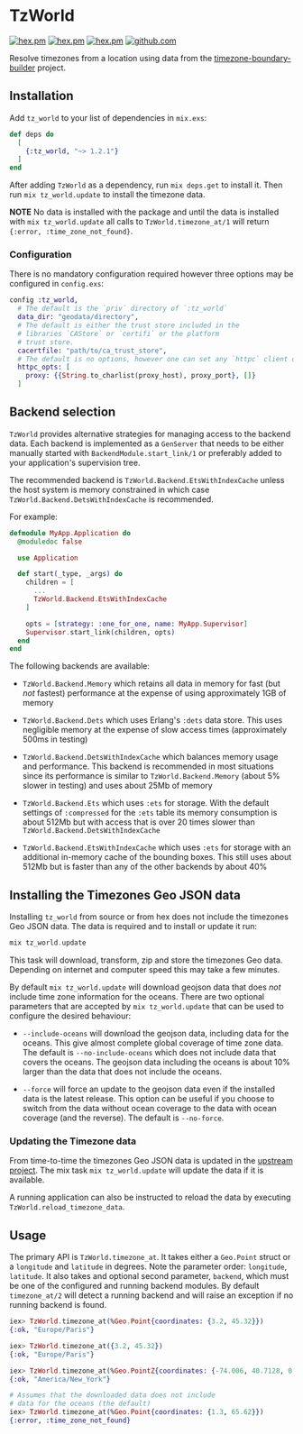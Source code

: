 # TzWorld

[![hex.pm](https://img.shields.io/hexpm/v/tz_world.svg)](https://hex.pm/packages/tz_world)
[![hex.pm](https://img.shields.io/hexpm/dt/tz_world.svg)](https://hex.pm/packages/tz_world)
[![hex.pm](https://img.shields.io/hexpm/l/tz_world.svg)](https://hex.pm/packages/tz_world)
[![github.com](https://img.shields.io/github/last-commit/kimlai/tz_world.svg)](https://github.com/kimlai/tz_world)

Resolve timezones from a location using data from the
[timezone-boundary-builder](https://github.com/evansiroky/timezone-boundary-builder)
project.

## Installation

Add `tz_world` to your list of dependencies in `mix.exs`:

```elixir
def deps do
  [
    {:tz_world, "~> 1.2.1"}
  ]
end
```

After adding `TzWorld` as a dependency, run `mix deps.get` to install it. Then run `mix tz_world.update` to install the timezone data.

**NOTE** No data is installed with the package and until the data is installed
with `mix tz_world.update` all calls to `TzWorld.timezone_at/1` will return
`{:error, :time_zone_not_found}`.

### Configuration

There is no mandatory configuration required however three options may be configured in `config.exs`:

```elixir
config :tz_world,
  # The default is the `priv` directory of `:tz_world`
  data_dir: "geodata/directory",
  # The default is either the trust store included in the
  # libraries `CAStore` or `certifi` or the platform
  # trust store.
  cacertfile: "path/to/ca_trust_store",
  # The default is no options, however one can set any `httpc` client options.
  httpc_opts: [
    proxy: {{String.to_charlist(proxy_host), proxy_port}, []}
  ]
```    
## Backend selection

`TzWorld` provides alternative strategies for managing access to the backend data. Each backend is implemented as a `GenServer` that needs to be either manually started with `BackendModule.start_link/1` or preferably added to your application's supervision tree.

The recommended backend is `TzWorld.Backend.EtsWithIndexCache` unless the host system is memory constrained in which case `TzWorld.Backend.DetsWithIndexCache` is recommended.

For example:

```elixir
defmodule MyApp.Application do
  @moduledoc false

  use Application

  def start(_type, _args) do
    children = [
      ...
      TzWorld.Backend.EtsWithIndexCache
    ]

    opts = [strategy: :one_for_one, name: MyApp.Supervisor]
    Supervisor.start_link(children, opts)
  end
end
```
The following backends are available:

* `TzWorld.Backend.Memory` which retains all data in memory for fast (but *not*
  fastest) performance at the expense of using approximately 1GB of memory

* `TzWorld.Backend.Dets` which uses Erlang's `:dets` data store. This uses
  negligible memory at the expense of slow access times (approximately 500ms in
  testing)

* `TzWorld.Backend.DetsWithIndexCache` which balances memory usage and
  performance. This backend is recommended in most situations since its
  performance is similar to `TzWorld.Backend.Memory` (about 5% slower in
  testing) and uses about 25Mb of memory

* `TzWorld.Backend.Ets` which uses `:ets` for storage. With the default
  settings of `:compressed` for the `:ets` table its memory consumption is
  about 512Mb  but with access that is over 20 times slower than
  `TzWorld.Backend.DetsWithIndexCache`

* `TzWorld.Backend.EtsWithIndexCache` which uses `:ets` for storage with an
  additional in-memory cache of the bounding boxes. This still uses about 512Mb
  but is faster than any of the other backends by about 40%

## Installing the Timezones Geo JSON data

Installing `tz_world` from source or from hex does not include the timezones
Geo JSON data. The data is required and to install or update it run:

```elixir
mix tz_world.update
```

This task will download, transform, zip and store the timezones Geo data. Depending on internet and computer speed this may take a few minutes.

By default `mix tz_world.update` will download geojson data that does *not* include time zone information for the oceans. There are two optional parameters that are accepted by `mix tz_world.update` that can be used to configure the desired behaviour:

* `--include-oceans` will download the geojson data, including data for the oceans. This give almost complete global coverage of time zone data.  The default is `--no-include-oceans` which does not include data that covers the oceans. The geojson data including the oceans is about 10% larger than the data that does not include the oceans.

* `--force` will force an update to the geojson data even if the installed data is the latest release. This option can be useful if you choose to switch from the data without ocean coverage to the data with ocean coverage (and the reverse). The default is `--no-force`.

### Updating the Timezone data

From time-to-time the timezones Geo JSON data is updated in the [upstream project](https://github.com/evansiroky/timezone-boundary-builder/releases). The mix task `mix tz_world.update` will update the data if it is available.

A running application can also be instructed to reload the data by executing `TzWorld.reload_timezone_data`.

## Usage

The primary API is `TzWorld.timezone_at`. It takes either a `Geo.Point` struct or a `longitude` and `latitude` in degrees. Note the parameter order: `longitude`, `latitude`. It also takes and optional second parameter, `backend`, which must be one of the configured and running backend modules.  By default `timezone_at/2` will detect a running backend and will raise an exception if no running backend is found.

```elixir
iex> TzWorld.timezone_at(%Geo.Point{coordinates: {3.2, 45.32}})
{:ok, "Europe/Paris"}

iex> TzWorld.timezone_at({3.2, 45.32})
{:ok, "Europe/Paris"}

iex> TzWorld.timezone_at(%Geo.PointZ{coordinates: {-74.006, 40.7128, 0.0}})
{:ok, "America/New_York"}

# Assumes that the downloaded data does not include
# data for the oceans (the default)
iex> TzWorld.timezone_at(%Geo.Point{coordinates: {1.3, 65.62}})
{:error, :time_zone_not_found}
```
